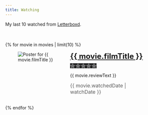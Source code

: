 ```yaml
---
title: Watching
---
```


<style>
  .reviews {
    margin-block-start: 3rem;
    list-style: none;
    padding: 0;
    img {
      max-width: 150px;
    }
    li {
      margin-block-end: 2rem;
    }
    figure {
      display: flex;
      align-items: flex-start;
      gap: 1rem;
    }
    h2 {
      margin: 0;
      font-size: 1.5rem;
    }
    time {
      font-size: 1rem;
      opacity: .7;
    }
  }
</style>

<p>My last 10 watched from <a href="https://letterboxd.com/peruvianidol">Letterboxd</a>.</p>

<ul class="reviews">
{% for movie in movies | limit(10) %}
<li>
  <figure>
    <img src="{{ movie.posterUrl }}" alt="Poster for {{ movie.filmTitle }}">
    <figcaption>
      <h2><a href="{{ movie.link }}">{{ movie.filmTitle }}</a></h2>
      <div class="rating">
        <meter min="0" max="5" value="{{ movie.memberRating }}">{{ movie.memberRating }} out of 5 stars</meter>
      </div>
      <p>{{ movie.reviewText }}</p>
      <time datetime="{{ movie.watchedDate }}">{{ movie.watchedDate | watchDate }}</time>
    </figcaption>
  </figure>
</li>
{% endfor %}
</ul>

<style>
  .rating {
    --background-color:rgb(114, 114, 115);
    --icon-color: #00e054;
    --height: 16px;
    --aspect-ratio: 84/16;
    aspect-ratio: var(--aspect-ratio);
    height: var(--height);
    position: relative;
    margin-block: .5rem;
  }
  .rating ::-moz-meter-bar {
    background: none;
    background-color: var(--icon-color);
  }
  .rating ::-webkit-meter-bar {
    background: var(--background-color);
    border: 0;
    border-radius: 0;
    height: var(--height);
  }
  .rating ::-webkit-meter-optimum-value {
    background: var(--icon-color);
  }
  .rating meter {
    position: absolute;
    inset: 0;
    background: none;
    background-color: var(--background-color);
    height: var(--height);
    width: auto;
  }
  .rating:after {
    content: "";
    display: block;
    position: absolute;
    inset: 0;
    background-image: url("data:image/svg+xml,%3Csvg xmlns='http://www.w3.org/2000/svg' viewBox='0 0 17 16'%3E%3Cpath d='M17 0v16H0V0h17ZM8.87.788a.97.97 0 0 0-1.745 0L5.177 4.796l-4.351.643a.967.967 0 0 0-.779.657.974.974 0 0 0 .24.991l3.157 3.124-.746 4.415a.974.974 0 0 0 1.415 1.018l3.888-2.076 3.887 2.076a.971.971 0 0 0 1.415-1.018l-.748-4.415 3.157-3.124a.968.968 0 0 0-.539-1.648l-4.354-.643L8.87.788Z' fill='%231f1f1f'/%3E%3C/svg%3E");
    background-repeat: repeat-x;
    background-size: 17px 16px;
  }
</style>